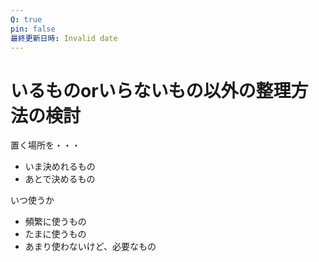 ```yaml
---
Q: true
pin: false
最終更新日時: Invalid date
---
```

# いるものorいらないもの以外の整理方法の検討

置く場所を・・・

- いま決めれるもの  
- あとで決めるもの  

いつ使うか

- 頻繁に使うもの  
- たまに使うもの  
- あまり使わないけど、必要なもの